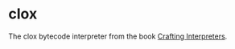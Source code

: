 # clox
The clox bytecode interpreter from the book [Crafting Interpreters](https://craftinginterpreters.com).

